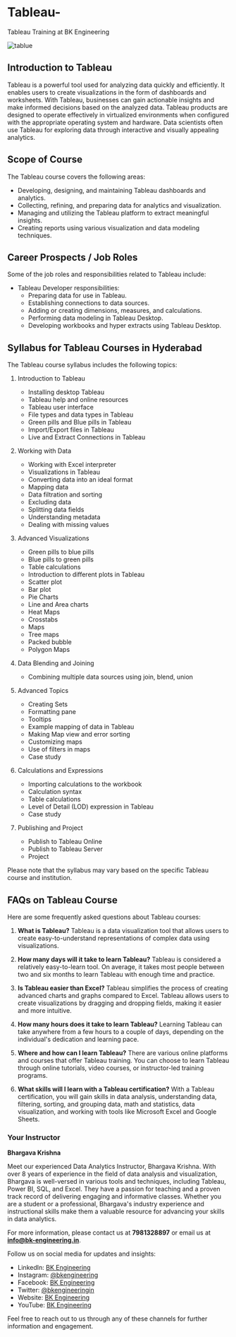# Tableau-
Tableau Training at BK Engineering

![tablue](https://github.com/bkengineering/Tableau-/assets/136553846/2f7c8844-aab9-459d-a23c-b4779c502031)

## Introduction to Tableau

Tableau is a powerful tool used for analyzing data quickly and efficiently. It enables users to create visualizations in the form of dashboards and worksheets. With Tableau, businesses can gain actionable insights and make informed decisions based on the analyzed data. Tableau products are designed to operate effectively in virtualized environments when configured with the appropriate operating system and hardware. Data scientists often use Tableau for exploring data through interactive and visually appealing analytics.

## Scope of Course

The Tableau course covers the following areas:

- Developing, designing, and maintaining Tableau dashboards and analytics.
- Collecting, refining, and preparing data for analytics and visualization.
- Managing and utilizing the Tableau platform to extract meaningful insights.
- Creating reports using various visualization and data modeling techniques.

## Career Prospects / Job Roles

Some of the job roles and responsibilities related to Tableau include:

- Tableau Developer responsibilities:
  - Preparing data for use in Tableau.
  - Establishing connections to data sources.
  - Adding or creating dimensions, measures, and calculations.
  - Performing data modeling in Tableau Desktop.
  - Developing workbooks and hyper extracts using Tableau Desktop.

## Syllabus for Tableau Courses in Hyderabad

The Tableau course syllabus includes the following topics:

1. Introduction to Tableau
   - Installing desktop Tableau
   - Tableau help and online resources
   - Tableau user interface
   - File types and data types in Tableau
   - Green pills and Blue pills in Tableau
   - Import/Export files in Tableau
   - Live and Extract Connections in Tableau

2. Working with Data
   - Working with Excel interpreter
   - Visualizations in Tableau
   - Converting data into an ideal format
   - Mapping data
   - Data filtration and sorting
   - Excluding data
   - Splitting data fields
   - Understanding metadata
   - Dealing with missing values

3. Advanced Visualizations
   - Green pills to blue pills
   - Blue pills to green pills
   - Table calculations
   - Introduction to different plots in Tableau
   - Scatter plot
   - Bar plot
   - Pie Charts
   - Line and Area charts
   - Heat Maps
   - Crosstabs
   - Maps
   - Tree maps
   - Packed bubble
   - Polygon Maps

4. Data Blending and Joining
   - Combining multiple data sources using join, blend, union

5. Advanced Topics
   - Creating Sets
   - Formatting pane
   - Tooltips
   - Example mapping of data in Tableau
   - Making Map view and error sorting
   - Customizing maps
   - Use of filters in maps
   - Case study

6. Calculations and Expressions
   - Importing calculations to the workbook
   - Calculation syntax
   - Table calculations
   - Level of Detail (LOD) expression in Tableau
   - Case study

7. Publishing and Project
   - Publish to Tableau Online
   - Publish to Tableau Server
   - Project

Please note that the syllabus may vary based on the specific Tableau course and institution.

## FAQs on Tableau Course

Here are some frequently asked questions about Tableau courses:

1. **What is Tableau?**
   Tableau is a data visualization tool that allows users to create easy-to-understand representations of complex data using visualizations.

2. **How many days will it take to learn Tableau?**
   Tableau is considered a relatively easy-to-learn tool. On average, it takes most people between two and six months to learn Tableau with enough time and practice.

3. **Is Tableau easier than Excel?**
   Tableau simplifies the process of creating advanced charts and graphs compared to Excel. Tableau allows users to create visualizations by dragging and dropping fields, making it easier and more intuitive.

4. **How many hours does it take to learn Tableau?**
   Learning Tableau can take anywhere from a few hours to a couple of days, depending on the individual's dedication and learning pace.

5. **Where and how can I learn Tableau?**
   There are various online platforms and courses that offer Tableau training. You can choose to learn Tableau through online tutorials, video courses, or instructor-led training programs.

6. **What skills will I learn with a Tableau certification?**
   With a Tableau certification, you will gain skills in data analysis, understanding data, filtering, sorting, and grouping data, math and statistics, data visualization, and working with tools like Microsoft Excel and Google Sheets.

### Your Instructor
**Bhargava Krishna**

Meet our experienced Data Analytics Instructor, Bhargava Krishna. With over 8 years of experience in the field of data analysis and visualization, Bhargava is well-versed in various tools and techniques, including Tableau, Power BI, SQL, and Excel. They have a passion for teaching and a proven track record of delivering engaging and informative classes. Whether you are a student or a professional, Bhargava's industry experience and instructional skills make them a valuable resource for advancing your skills in data analytics.

For more information, please contact us at **7981328897** or email us at **info@bk-engineering.in**.

Follow us on social media for updates and insights:

- LinkedIn: [BK Engineering](https://www.linkedin.com/company/bk-engineering-in)
- Instagram: [@bkengineering](https://www.instagram.com/bkengineering)
- Facebook: [BK Engineering](https://www.facebook.com/bkengineering.in)
- Twitter: [@bkengineeringin](https://twitter.com/bkengineeringin)
- Website: [BK Engineering](https://bk-engineering.in/)
- YouTube: [BK Engineering](https://www.youtube.com/@bkengineering)

Feel free to reach out to us through any of these channels for further information and engagement.

